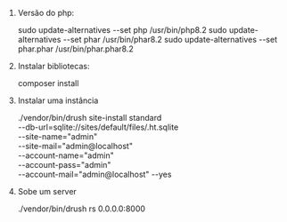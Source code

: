 1) Versão do php:

    sudo update-alternatives --set php /usr/bin/php8.2
    sudo update-alternatives --set phar /usr/bin/phar8.2
    sudo update-alternatives --set phar.phar /usr/bin/phar.phar8.2

2) Instalar bibliotecas:

    composer install

3) Instalar uma instância

    ./vendor/bin/drush site-install standard \
        --db-url=sqlite://sites/default/files/.ht.sqlite \
        --site-name="admin" \
        --site-mail="admin@localhost" \
        --account-name="admin" \
        --account-pass="admin" \
        --account-mail="admin@localhost" --yes
    
4) Sobe um server

    ./vendor/bin/drush  rs 0.0.0.0:8000